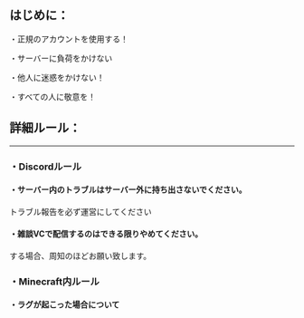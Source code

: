## はじめに：

・正規のアカウントを使用する！

・サーバーに負荷をかけない

・他人に迷惑をかけない！

・すべての人に敬意を！ 

## 詳細ルール：
-----------------------------------------
### ・Discordルール  

#### ・サーバー内のトラブルはサーバー外に持ち出さないでください。
トラブル報告を必ず運営にしてください  

#### ・雑談VCで配信するのはできる限りやめてください。
する場合、周知のほどお願い致します。

### ・Minecraft内ルール

#### ・ラグが起こった場合について
